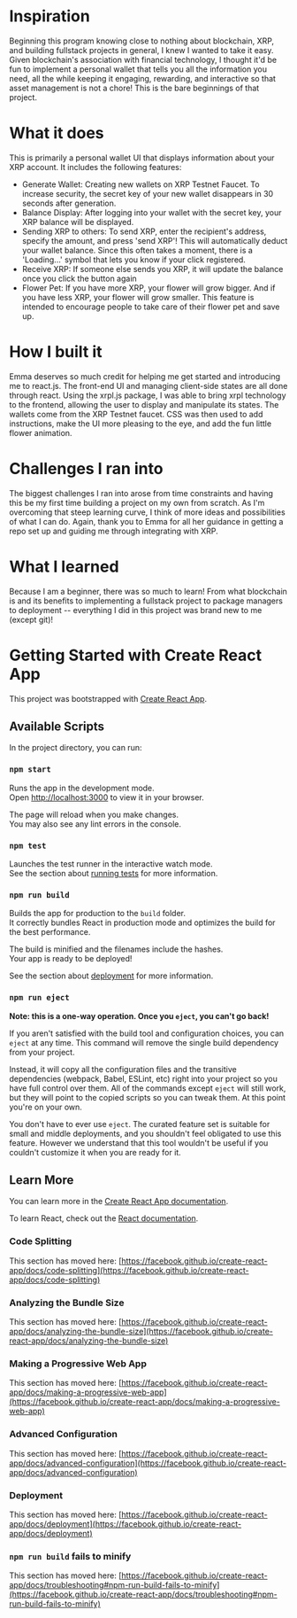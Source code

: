 # Inspiration
Beginning this program knowing close to nothing about blockchain, XRP, and building fullstack projects in general, I knew I wanted to take it easy. Given blockchain's association with financial technology, I thought it'd be fun to implement a personal wallet that tells you all the information you need, all the while keeping it engaging, rewarding, and interactive so that asset management is not a chore! This is the bare beginnings of that project.

# What it does
This is primarily a personal wallet UI that displays information about your XRP account. It includes the following features:
- Generate Wallet: Creating new wallets on XRP Testnet Faucet. To increase security, the secret key of your new wallet disappears in 30 seconds after generation. 
- Balance Display: After logging into your wallet with the secret key, your XRP balance will be displayed.
- Sending XRP to others: To send XRP, enter the recipient's address, specify the amount, and press 'send XRP'! This will automatically deduct your wallet balance. Since this often takes a moment, there is a 'Loading...' symbol that lets you know if your click registered. 
- Receive XRP: If someone else sends you XRP, it will update the balance once you click the button again
- Flower Pet: If you have more XRP, your flower will grow bigger. And if you have less XRP, your flower will grow smaller. This feature is intended to encourage people to take care of their flower pet and save up. 


# How I built it
Emma deserves so much credit for helping me get started and introducing me to react.js.
The front-end UI and managing client-side states are all done through react. Using the xrpl.js package, I was able to bring xrpl technology to the frontend, allowing the user to display and manipulate its states. The wallets come from the XRP Testnet faucet. CSS was then used to add instructions, make the UI more pleasing to the eye, and add the fun little flower animation. 
# Challenges I ran into
The biggest challenges I ran into arose from time constraints and having this be my first time building a project on my own from scratch. As I'm overcoming that steep learning curve, I think of more ideas and possibilities of what I can do. 
Again, thank you to Emma for all her guidance in getting a repo set up and guiding me through integrating with XRP. 
# What I learned
Because I am a beginner, there was so much to learn! From what blockchain is and its benefits to implementing a fullstack project to package managers to deployment -- everything I did in this project was brand new to me (except git)!

# Getting Started with Create React App

This project was bootstrapped with [Create React App](https://github.com/facebook/create-react-app).

## Available Scripts

In the project directory, you can run:

### `npm start`

Runs the app in the development mode.\
Open [http://localhost:3000](http://localhost:3000) to view it in your browser.

The page will reload when you make changes.\
You may also see any lint errors in the console.

### `npm test`

Launches the test runner in the interactive watch mode.\
See the section about [running tests](https://facebook.github.io/create-react-app/docs/running-tests) for more information.

### `npm run build`

Builds the app for production to the `build` folder.\
It correctly bundles React in production mode and optimizes the build for the best performance.

The build is minified and the filenames include the hashes.\
Your app is ready to be deployed!

See the section about [deployment](https://facebook.github.io/create-react-app/docs/deployment) for more information.

### `npm run eject`

**Note: this is a one-way operation. Once you `eject`, you can't go back!**

If you aren't satisfied with the build tool and configuration choices, you can `eject` at any time. This command will remove the single build dependency from your project.

Instead, it will copy all the configuration files and the transitive dependencies (webpack, Babel, ESLint, etc) right into your project so you have full control over them. All of the commands except `eject` will still work, but they will point to the copied scripts so you can tweak them. At this point you're on your own.

You don't have to ever use `eject`. The curated feature set is suitable for small and middle deployments, and you shouldn't feel obligated to use this feature. However we understand that this tool wouldn't be useful if you couldn't customize it when you are ready for it.

## Learn More

You can learn more in the [Create React App documentation](https://facebook.github.io/create-react-app/docs/getting-started).

To learn React, check out the [React documentation](https://reactjs.org/).

### Code Splitting

This section has moved here: [https://facebook.github.io/create-react-app/docs/code-splitting](https://facebook.github.io/create-react-app/docs/code-splitting)

### Analyzing the Bundle Size

This section has moved here: [https://facebook.github.io/create-react-app/docs/analyzing-the-bundle-size](https://facebook.github.io/create-react-app/docs/analyzing-the-bundle-size)

### Making a Progressive Web App

This section has moved here: [https://facebook.github.io/create-react-app/docs/making-a-progressive-web-app](https://facebook.github.io/create-react-app/docs/making-a-progressive-web-app)

### Advanced Configuration

This section has moved here: [https://facebook.github.io/create-react-app/docs/advanced-configuration](https://facebook.github.io/create-react-app/docs/advanced-configuration)

### Deployment

This section has moved here: [https://facebook.github.io/create-react-app/docs/deployment](https://facebook.github.io/create-react-app/docs/deployment)

### `npm run build` fails to minify

This section has moved here: [https://facebook.github.io/create-react-app/docs/troubleshooting#npm-run-build-fails-to-minify](https://facebook.github.io/create-react-app/docs/troubleshooting#npm-run-build-fails-to-minify)
